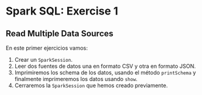 # Spark SQL: Exercise 1

## Read Multiple Data Sources

En este primer ejercicios vamos:

1. Crear un `SparkSession`.
2. Leer dos fuentes de datos una en formato CSV y otra en formato JSON.
3. Imprimiremos los schema de los datos, usando el método `printSchema` y finalmente imprimeremos los datos usando `show`.
4. Cerraremos la `SparkSession` que hemos creado previamente.